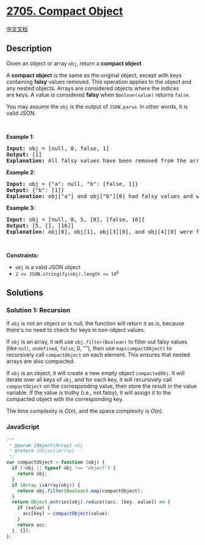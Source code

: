 # [2705. Compact Object](https://leetcode.com/problems/compact-object)

[中文文档](/solution/2700-2799/2705.Compact%20Object/README.md)

## Description

<!-- description:start -->

<p>Given an object or array&nbsp;<code>obj</code>, return a <strong>compact object</strong>.</p>

<p>A <strong>compact object</strong>&nbsp;is the same as the original object, except with keys containing <strong>falsy</strong> values removed. This operation applies to the object and any nested objects. Arrays are considered objects where&nbsp;the indices are&nbsp;keys. A value is&nbsp;considered <strong>falsy</strong>&nbsp;when <code>Boolean(value)</code> returns <code>false</code>.</p>

<p>You may assume the&nbsp;<code>obj</code> is&nbsp;the output of&nbsp;<code>JSON.parse</code>. In other words, it is valid JSON.</p>

<p>&nbsp;</p>
<p><strong class="example">Example 1:</strong></p>

<pre>
<strong>Input:</strong> obj = [null, 0, false, 1]
<strong>Output:</strong> [1]
<strong>Explanation:</strong> All falsy values have been removed from the array.
</pre>

<p><strong class="example">Example 2:</strong></p>

<pre>
<strong>Input:</strong> obj = {&quot;a&quot;: null, &quot;b&quot;: [false, 1]}
<strong>Output:</strong> {&quot;b&quot;: [1]}
<strong>Explanation:</strong> obj[&quot;a&quot;] and obj[&quot;b&quot;][0] had falsy values and were removed.</pre>

<p><strong class="example">Example 3:</strong></p>

<pre>
<strong>Input:</strong> obj = [null, 0, 5, [0], [false, 16]]
<strong>Output:</strong> [5, [], [16]]
<strong>Explanation:</strong> obj[0], obj[1], obj[3][0], and obj[4][0] were falsy and removed.
</pre>

<p>&nbsp;</p>
<p><strong>Constraints:</strong></p>

<ul>
	<li><code>obj</code> is a valid JSON object</li>
	<li><code>2 &lt;= JSON.stringify(obj).length &lt;= 10<sup>6</sup></code></li>
</ul>

<!-- description:end -->

## Solutions

<!-- solution:start -->

### Solution 1: Recursion

If `obj` is not an object or is null, the function will return it as is, because there's no need to check for keys in non-object values.

If `obj` is an array, it will use `obj.filter(Boolean)` to filter out falsy values (like `null`, `undefined`, `false`, 0, ""), then use `map(compactObject)` to recursively call `compactObject` on each element. This ensures that nested arrays are also compacted.

If `obj` is an object, it will create a new empty object `compactedObj`. It will iterate over all keys of `obj`, and for each key, it will recursively call `compactObject` on the corresponding value, then store the result in the value variable. If the value is truthy (i.e., not falsy), it will assign it to the compacted object with the corresponding key.

The time complexity is $O(n)$, and the space complexity is $O(n)$.

### JavaScript

```js
/**
 * @param {Object|Array} obj
 * @return {Object|Array}
 */
var compactObject = function (obj) {
  if (!obj || typeof obj !== "object") {
    return obj;
  }
  if (Array.isArray(obj)) {
    return obj.filter(Boolean).map(compactObject);
  }
  return Object.entries(obj).reduce((acc, [key, value]) => {
    if (value) {
      acc[key] = compactObject(value);
    }
    return acc;
  }, {});
};
```
